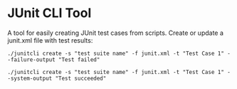 # JUnit CLI Tool

A tool for easily creating JUnit test cases from scripts. Create or
update a junit.xml file with test results:

```
./junitcli create -s "test suite name" -f junit.xml -t "Test Case 1" --failure-output "Test failed"
```

```
./junitcli create -s "test suite name" -f junit.xml -t "Test Case 1" --system-output "Test succeeded"
```
